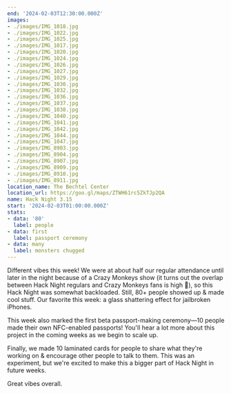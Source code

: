 ```yaml
---
end: '2024-02-03T12:30:00.000Z'
images:
- ./images/IMG_1018.jpg
- ./images/IMG_1022.jpg
- ./images/IMG_1025.jpg
- ./images/IMG_1017.jpg
- ./images/IMG_1020.jpg
- ./images/IMG_1024.jpg
- ./images/IMG_1026.jpg
- ./images/IMG_1027.jpg
- ./images/IMG_1029.jpg
- ./images/IMG_1030.jpg
- ./images/IMG_1032.jpg
- ./images/IMG_1036.jpg
- ./images/IMG_1037.jpg
- ./images/IMG_1038.jpg
- ./images/IMG_1040.jpg
- ./images/IMG_1041.jpg
- ./images/IMG_1042.jpg
- ./images/IMG_1044.jpg
- ./images/IMG_1047.jpg
- ./images/IMG_8903.jpg
- ./images/IMG_8904.jpg
- ./images/IMG_8907.jpg
- ./images/IMG_8909.jpg
- ./images/IMG_8910.jpg
- ./images/IMG_8911.jpg
location_name: The Bechtel Center
location_url: https://goo.gl/maps/ZTWH61rc5ZkTJp2QA
name: Hack Night 3.15
start: '2024-02-03T01:00:00.000Z'
stats:
- data: '80'
  label: people
- data: first
  label: passport ceremony
- data: many
  label: monsters chugged
---
```


Different vibes this week! We were at about half our regular attendance until later in the night because of a Crazy Monkeys show (it turns out the overlap between Hack Night regulars and Crazy Monkeys fans is high 🤯), so this Hack Night was somewhat backloaded. Still, 80+ people showed up & made cool stuff. Our favorite this week: a glass shattering effect for jailbroken iPhones.

This week also marked the first beta passport-making ceremony—10 people made their own NFC-enabled passports! You'll hear a lot more about this project in the coming weeks as we begin to scale up.

Finally, we made 10 laminated cards for people to share what they're working on & encourage other people to talk to them. This was an experiment, but we're excited to make this a bigger part of Hack Night in future weeks.

Great vibes overall.